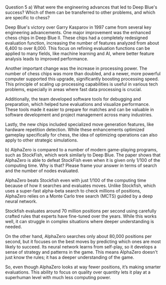 
Question 5
a) What were the engineering advances that led to Deep Blue's success? Which of them can be transferred to other problems, 
and which are specific to chess?

Deep Blue's victory over Garry Kasparov in 1997 came from several key engineering advancements. One major improvement was the 
enhanced chess chips in Deep Blue II. These chips had a completely redesigned evaluation function, increasing the number of 
features analyzed from about 6,400 to over 8,000. This focus on refining evaluation functions can be applied to many fields, 
like machine learning and AI, where better feature analysis leads to improved performance.

Another important change was the increase in processing power. The number of chess chips was more than doubled, and a newer, 
more powerful computer supported this upgrade, significantly boosting processing speed. This principle of scaling up processing 
capabilities is useful in various tech problems, especially in areas where fast data processing is crucial.

Additionally, the team developed software tools for debugging and preparation, which helped tune evaluations and visualize performance. 
These tools made it easier to prepare for matches and can be valuable in software development and project management across many 
industries.

Lastly, the new chips included specialized move generation features, like hardware repetition detection. While these enhancements
optimized gameplay specifically for chess, the idea of optimizing operations can also apply to other strategic simulations. 

b) AlphaZero is compared to a number of modern game-playing programs, such as StockFish, which work similarly to Deep Blue. 
The paper shows that AlphaZero is able to defeat StockFish even when it is given only 1/100 of the computing time. Why is that? 
Please frame your answer in terms of search and the number of nodes evaluated.

AlphaZero beats Stockfish even with just 1/100 of the computing time because of how it searches and evaluates moves. 
Unlike Stockfish, which uses a super-fast alpha-beta search to check millions of positions, AlphaZero relies on a Monte Carlo 
tree search (MCTS) guided by a deep neural network.

Stockfish evaluates around 70 million positions per second using carefully crafted rules that experts have fine-tuned over 
the years. While this works well, it can struggle in complex situations where deeper understanding is needed.

On the other hand, AlphaZero searches only about 80,000 positions per second, but it focuses on the best moves by predicting 
which ones are most likely to succeed. Its neural network learns from self-play, so it develops a sense of strategy and patterns 
in the game. This means AlphaZero doesn't just know the rules; it has a deeper understanding of the game.

So, even though AlphaZero looks at way fewer positions, it’s making smarter evaluations. This ability to focus on quality over 
quantity lets it play at a superhuman level with much less computing power.


